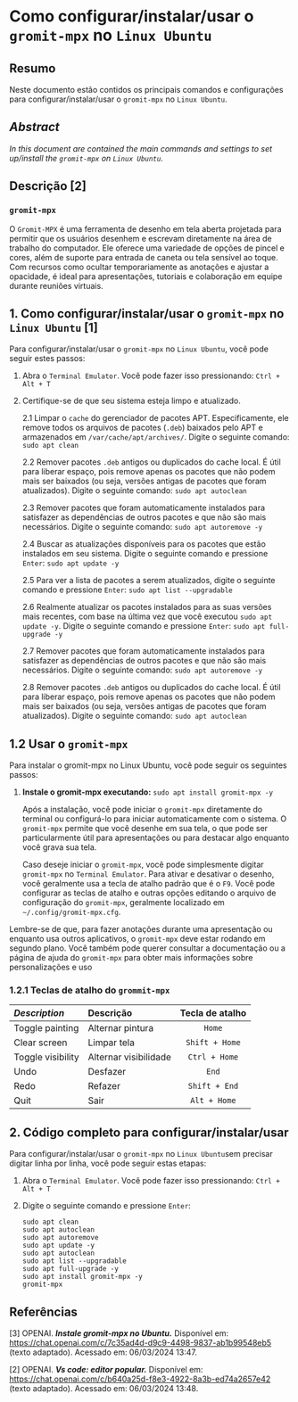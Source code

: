 # Como configurar/instalar/usar o `gromit-mpx` no `Linux Ubuntu`

## Resumo

Neste documento estão contidos os principais comandos e configurações para configurar/instalar/usar o `gromit-mpx` no `Linux Ubuntu`.

## _Abstract_

_In this document are contained the main commands and settings to set up/install the `gromit-mpx` on `Linux Ubuntu`._


## Descrição [2]

### `gromit-mpx`

O `Gromit-MPX` é uma ferramenta de desenho em tela aberta projetada para permitir que os usuários desenhem e escrevam diretamente na área de trabalho do computador. Ele oferece uma variedade de opções de pincel e cores, além de suporte para entrada de caneta ou tela sensível ao toque. Com recursos como ocultar temporariamente as anotações e ajustar a opacidade, é ideal para apresentações, tutoriais e colaboração em equipe durante reuniões virtuais.


## 1. Como configurar/instalar/usar o `gromit-mpx` no `Linux Ubuntu` [1]

Para configurar/instalar/usar o `gromit-mpx` no `Linux Ubuntu`, você pode seguir estes passos:

1. Abra o `Terminal Emulator`. Você pode fazer isso pressionando: `Ctrl + Alt + T`

2. Certifique-se de que seu sistema esteja limpo e atualizado.

    2.1 Limpar o `cache` do gerenciador de pacotes APT. Especificamente, ele remove todos os arquivos de pacotes (`.deb`) baixados pelo APT e armazenados em `/var/cache/apt/archives/`. Digite o seguinte comando: `sudo apt clean` 
    
    2.2 Remover pacotes `.deb` antigos ou duplicados do cache local. É útil para liberar espaço, pois remove apenas os pacotes que não podem mais ser baixados (ou seja, versões antigas de pacotes que foram atualizados). Digite o seguinte comando: `sudo apt autoclean`

    2.3 Remover pacotes que foram automaticamente instalados para satisfazer as dependências de outros pacotes e que não são mais necessários. Digite o seguinte comando: `sudo apt autoremove -y`

    2.4 Buscar as atualizações disponíveis para os pacotes que estão instalados em seu sistema. Digite o seguinte comando e pressione `Enter`: `sudo apt update -y`

    2.5 Para ver a lista de pacotes a serem atualizados, digite o seguinte comando e pressione `Enter`:  `sudo apt list --upgradable`

    2.6 Realmente atualizar os pacotes instalados para as suas versões mais recentes, com base na última vez que você executou `sudo apt update -y`. Digite o seguinte comando e pressione `Enter`: `sudo apt full-upgrade -y`

    2.7 Remover pacotes que foram automaticamente instalados para satisfazer as dependências de outros pacotes e que não são mais necessários. Digite o seguinte comando: `sudo apt autoremove -y`

    2.8 Remover pacotes `.deb` antigos ou duplicados do cache local. É útil para liberar espaço, pois remove apenas os pacotes que não podem mais ser baixados (ou seja, versões antigas de pacotes que foram atualizados). Digite o seguinte comando: `sudo apt autoclean`

## 1.2 Usar o `gromit-mpx`

Para instalar o gromit-mpx no Linux Ubuntu, você pode seguir os seguintes passos:

1. **Instale o gromit-mpx executando:** `sudo apt install gromit-mpx -y`

    Após a instalação, você pode iniciar o `gromit-mpx` diretamente do terminal ou configurá-lo para iniciar automaticamente com o sistema. O `gromit-mpx` permite que você desenhe em sua tela, o que pode ser particularmente útil para apresentações ou para destacar algo enquanto você grava sua tela.

    Caso deseje iniciar o `gromit-mpx`, você pode simplesmente digitar `gromit-mpx` no `Terminal Emulator`. Para ativar e desativar o desenho, você geralmente usa a tecla de atalho padrão que é o `F9`. Você pode configurar as teclas de atalho e outras opções editando o arquivo de configuração do `gromit-mpx`, geralmente localizado em `~/.config/gromit-mpx.cfg`.

Lembre-se de que, para fazer anotações durante uma apresentação ou enquanto usa outros aplicativos, o `gromit-mpx` deve estar rodando em segundo plano. Você também pode querer consultar a documentação ou a página de ajuda do `gromit-mpx` para obter mais informações sobre personalizações e uso 

### 1.2.1 Teclas de atalho do `grommit-mpx`

| _Description_     | Descrição             | Tecla de atalho |
|:------------------|:----------------------|:---------------:|
| Toggle painting   | Alternar pintura      | `Home`          |
| Clear screen      | Limpar tela           | `Shift + Home`  |
| Toggle visibility | Alternar visibilidade | `Ctrl + Home`   |
| Undo              | Desfazer              | `End`           |
| Redo              | Refazer               | `Shift + End`   | 
| Quit              | Sair                  | `Alt + Home`    |

## 2. Código completo para configurar/instalar/usar

Para configurar/instalar/usar o `gromit-mpx` no `Linux Ubuntu`sem precisar digitar linha por linha, você pode seguir estas etapas:

1. Abra o `Terminal Emulator`. Você pode fazer isso pressionando: `Ctrl + Alt + T`

2. Digite o seguinte comando e pressione `Enter`:

    ```
    sudo apt clean
    sudo apt autoclean
    sudo apt autoremove
    sudo apt update -y
    sudo apt autoclean
    sudo apt list --upgradable
    sudo apt full-upgrade -y
    sudo apt install gromit-mpx -y
    gromit-mpx
    ```


## Referências

[3] OPENAI. ***Instale gromit-mpx no Ubuntu.*** Disponível em: <https://chat.openai.com/c/7c35ad4d-d9c9-4498-9837-ab1b99548eb5> (texto adaptado). Acessado em: 06/03/2024 13:47.

[2] OPENAI. ***Vs code: editor popular.*** Disponível em: <https://chat.openai.com/c/b640a25d-f8e3-4922-8a3b-ed74a2657e42> (texto adaptado). Acessado em: 06/03/2024 13:48.

